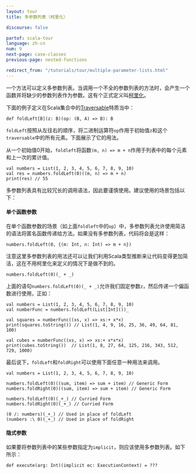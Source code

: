 ```yaml
---
layout: tour
title: 多参数列表（柯里化）

discourse: false

partof: scala-tour
language: zh-cn
num: 9
next-page: case-classes
previous-page: nested-functions

redirect_from: "/tutorials/tour/multiple-parameter-lists.html"
---
```


一个方法可以定义多参数列表。当调用一个不全的参数列表的方法时，会产生一个函数并将缺少的参数列表作为参数。这有个正式定义叫[柯里化](https://en.wikipedia.org/wiki/Currying)。

下面的例子定义在Scala集合中的[Traversable](/overviews/collections/trait-traversable.html)特质当中：

```
def foldLeft[B](z: B)(op: (B, A) => B): B
```

`foldLeft`按照从左往右的顺序，将二进制运算符`op`作用于初始值`z`和这个`traversable`中的所有元素。下面展示了它的用法。

从一个初始值0开始，`foldleft`将函数`(m, n) => m + n`作用于列表中的每个元素和上一次的累计值。

```tut
val numbers = List(1, 2, 3, 4, 5, 6, 7, 8, 9, 10)
val res = numbers.foldLeft(0)((m, n) => m + n)
print(res) // 55
```

多参数列表具有比较冗长的调用语法，因此要谨慎使用。建议使用的场景包括以下：

#### 单个函数参数
在单个函数参数的场景（如上面`foldleft`中的`op`）中，多参数列表允许使用简洁的语法将匿名函数传递给方法。如果没有多参数列表，代码将会是这样：

```
numbers.foldLeft(0, {(m: Int, n: Int) => m + n})
```

注意这里多参数列表的用法还可以让我们利用Scala类型推断来让代码变得更加简洁，这在不用柯里化来定义的情况下是做不到的。

```
numbers.foldLeft(0)(_ + _)
```
上面的语句`numbers.foldLeft(0)(_ + _)`允许我们固定参数`z`，然后传递一个偏函数进行使用，正如：

```tut
val numbers = List(1, 2, 3, 4, 5, 6, 7, 8, 9, 10)
val numberFunc = numbers.foldLeft(List[Int]())_

val squares = numberFunc((xs, x) => xs:+ x*x)
print(squares.toString()) // List(1, 4, 9, 16, 25, 36, 49, 64, 81, 100)

val cubes = numberFunc((xs, x) => xs:+ x*x*x)
print(cubes.toString())  // List(1, 8, 27, 64, 125, 216, 343, 512, 729, 1000)
```

最后说下，`foldLeft`和`foldRight`可以使用下面任意一种用法来调用。

```tut
val numbers = List(1, 2, 3, 4, 5, 6, 7, 8, 9, 10)

numbers.foldLeft(0)((sum, item) => sum + item) // Generic Form
numbers.foldRight(0)((sum, item) => sum + item) // Generic Form

numbers.foldLeft(0)(_+_) // Curried Form
numbers.foldRight(0)(_+_) // Curried Form

(0 /: numbers)(_+_) // Used in place of foldLeft
(numbers :\ 0)(_+_) // Used in place of foldRight
```

#### 隐式参数

如果要将参数列表中的某些参数指定为`implicit`，则应该使用多参数列表。如下所示：

```
def execute(arg: Int)(implicit ec: ExecutionContext) = ???
```

